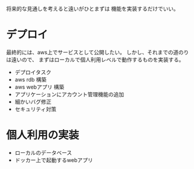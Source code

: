 将来的な見通しを考えると遠いがひとまずは
機能を実装するだけでいい。



# デプロイ

最終的には、aws上でサービスとして公開したい。
しかし、それまでの道のりは遠いので、
まずはローカルで個人利用レベルで動作するものを実装する。

+ デプロイタスク
+ aws rdb 構築
+ aws webアプリ 構築
+ アプリケーションにアカウント管理機能の追加
+ 細かいバグ修正
+ セキュリティ対策

# 個人利用の実装

+ ローカルのデータベース
+ ドッカー上で起動するwebアプリ
